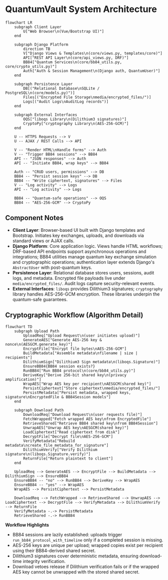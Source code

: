 # QuantumVault System Architecture

```mermaid
flowchart LR
	subgraph Client Layer
		U["Web Browser\n(Vue/Bootstrap UI)"]
	end

	subgraph Django Platform
		direction TB
		V["Django Views & Templates\n(core/views.py, templates/core)"]
		API["REST API Layer\n(core/api_views.py, DRF)"]
		BB84["Quantum Services\n(core/bb84_utils.py, core/crypto_utils.py)"]
		Auth["Auth & Session Management\n(Django auth, QuantumUser)"]
	end

	subgraph Persistence Layer
		DB[("Relational Database\nSQLite / PostgreSQL\n(core/models.py)")]
		Files[("Encrypted File Storage\nmedia/encrypted_files/")]
		Logs[("Audit Logs\nAuditLog records")]
	end

	subgraph External Interfaces
		OQS["liboqs Library\n(Dilithium3 signatures)"]
		CryptoPy["cryptography Library\n(AES-256-GCM)"]
	end

	U -- HTTPS Requests --> V
	U -- AJAX / REST Calls --> API

	V -- "Render HTML\nHandle forms" --> Auth
	V -- "Trigger BB84 sessions" --> BB84
	API -- "JSON responses" --> Auth
	API -- "Initiate BB84, wrap keys" --> BB84

	Auth -- "CRUD users, permissions" --> DB
	BB84 -- "Persist session keys" --> DB
	BB84 -- "Write ciphertext, signatures" --> Files
	V -- "Log activity" --> Logs
	API -- "Log activity" --> Logs

	BB84 -- "Quantum-safe operations" --> OQS
	BB84 -- "AES-256-GCM" --> CryptoPy
```

## Component Notes

- **Client Layer**: Browser-based UI built with Django templates and Bootstrap. Initiates key exchanges, uploads, and downloads via standard views or AJAX calls.
- **Django Platform**: Core application logic. Views handle HTML workflows; DRF-based API endpoints support asynchronous operations and integrations; BB84 utilities manage quantum key exchange simulation and cryptographic operations; authentication layer extends Django's `AbstractUser` with post-quantum keys.
- **Persistence Layer**: Relational database stores users, sessions, audit logs, and metadata. Encrypted file payloads live under `media/encrypted_files/`. Audit logs capture security-relevant events.
- **External Interfaces**: `liboqs` provides Dilithium3 signatures; `cryptography` library handles AES-256-GCM encryption. These libraries underpin the quantum-safe guarantees.

## Cryptographic Workflow (Algorithm Detail)

```mermaid
flowchart TD
	subgraph Upload Path
		UploadReq["Upload Request\n(user initiates upload)"]
		GenerateAES["Generate AES-256 key & nonce\n(AESGCM.generate_key)"]
		EncryptFile["Encrypt file bytes\nAES-256-GCM"]
		BuildMetadata["Assemble metadata\nfilename | size | recipients"]
		DilithiumSign["Dilithium3 Sign metadata\n(liboqs.Signature)"]
		EnsureBB84{BB84 session exists?}
		RunBB84["Run BB84 protocol\n(core/bb84_utils.py)"]
		DeriveKey["Derive 256-bit shared key\n(privacy amplification)"]
		WrapAES["Wrap AES key per recipient\nAESGCM(shared key)"]
		PersistCiphertext["Store ciphertext\nmedia/encrypted_files/"]
		PersistMetadata["Persist metadata, wrapped keys, signature\nEncryptedFile & BB84Session models"]
	end

	subgraph Download Path
		DownloadReq["Download Request\n(user requests file)"]
		FetchWrapped["Fetch wrapped AES key\nfrom EncryptedFile"]
		RetrieveShared["Retrieve BB84 shared key\nfrom BB84Session"]
		UnwrapAES["Unwrap AES key\nAESGCM(shared key)"]
		LoadCiphertext["Read ciphertext from disk"]
		DecryptFile["Decrypt file\nAES-256-GCM"]
		VerifyMetadata["Rebuild metadata\ncreate_file_metadata_for_signature"]
		DilithiumVerify["Verify Dilithium signature\n(liboqs.Signature.verify)"]
		ReturnFile["Return plaintext to client"]
	end

	UploadReq --> GenerateAES --> EncryptFile --> BuildMetadata --> DilithiumSign --> EnsureBB84
	EnsureBB84 -- "no" --> RunBB84 --> DeriveKey --> WrapAES
	EnsureBB84 -- "yes" --> WrapAES
	WrapAES --> PersistCiphertext --> PersistMetadata

	DownloadReq --> FetchWrapped --> RetrieveShared --> UnwrapAES --> LoadCiphertext --> DecryptFile --> VerifyMetadata --> DilithiumVerify --> ReturnFile
	VerifyMetadata -.-> PersistMetadata
	RetrieveShared -.-> RunBB84
```

**Workflow Highlights**
- BB84 sessions are lazily established: uploads trigger `run_bb84_protocol_with_timeline` only if a completed session is missing.
- AES-256 keys are unique per upload; wrapped copies exist per recipient using their BB84-derived shared secret.
- Dilithium3 signatures cover deterministic metadata, ensuring download-time integrity verification.
- Download vetoes release if Dilithium verification fails or if the wrapped AES key cannot be unwrapped with the stored shared secret.
